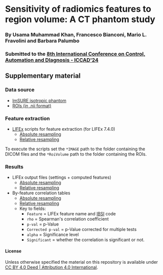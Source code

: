 # Sensitivity of radiomics features to region volume: A CT phantom study

### By Usama Muhammad Khan, Francesco Bianconi, Mario L. Fravolini and Barbara Palumbo

### Submitted to the [8th International Conference on Control, Automation and DIagnosis - ICCAD'24](https://www.iccad-conf.com/)

## Supplementary material

### Data source
- [ImSURE isotropic phantom](https://figshare.com/articles/dataset/ImSURE_Isotropic_Phantom/16669228?backTo=/collections/ImSURE_Phantoms/5625439)
- [ROIs (in .nii format)](data/ROIs.zip)

### Feature extraction
- [LIFEx](https://www.lifexsoft.org/) scripts for feature extraction (for LIFEx 7.4.0)
    - [Absolute resampling](lifex_scripts/Script_ImSURE_Absolute.tex)
    - [Relative resampling](lifex_scripts/Script_ImSURE_Relative.tex)

To execute the scripts set the `*IMAGE` path to the folder containing the DICOM files and the `*RoiVolume` path to the folder containing the ROIs.  

### Results
- LIFEx output files (settings + computed features)
    - [Absolute resampling](data/Texture_ImSure_Absolute.csv)
    - [Relative resampling](data/Texture_ImSure_Relative.csv)
- By-feature correlation tables
    - [Absolute resampling](data/corr_table_absolute.csv)
    - [Relative resampling](data/corr_table_relative.csv)
    - Key to fields:
        - `Feature` = LIFEx feature name and [IBSI](https://theibsi.github.io/) code
        - `rho` = Spearman's correlation coefficient
        - `p-val` =	p-Value
        - `Corrected p-val` = p-Value corrected for multiple tests
        - `alpha` = Significance level
        - `Significant` = whether the correlation is significant or not.


#### License
Unless otherwise specified the material on this repository is available under [CC BY 4.0 Deed | Attribution 4.0 International](https://creativecommons.org/licenses/by/4.0/).

